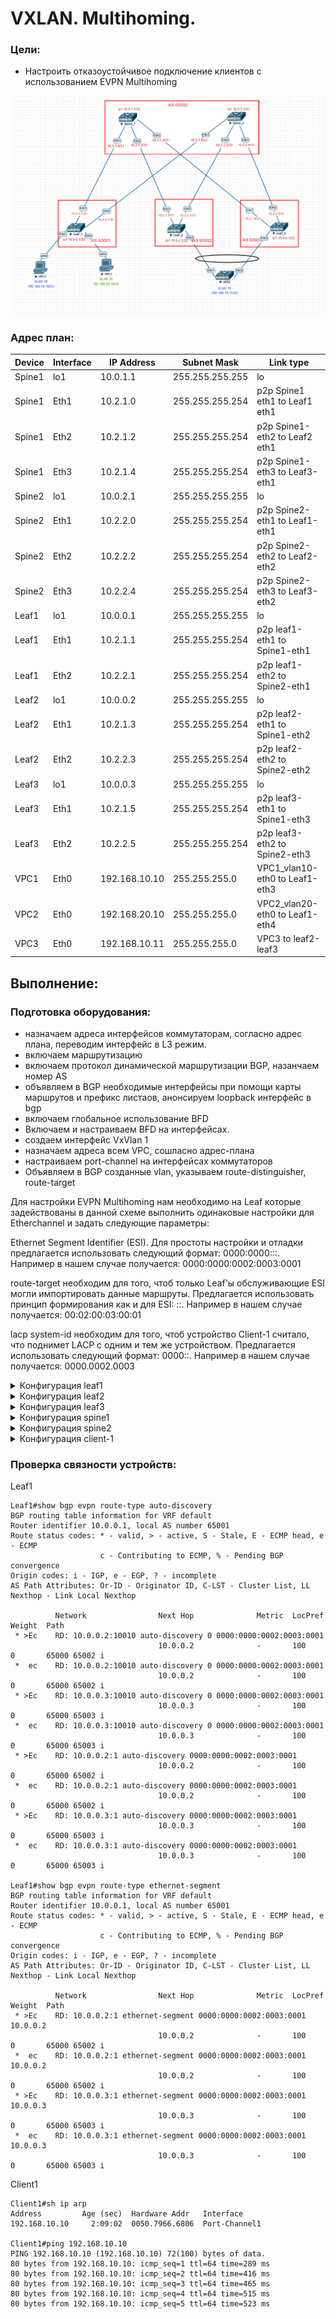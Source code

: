 # VXLAN. Multihoming.

### Цели:
- Настроить отказоустойчивое подключение клиентов с использованием EVPN Multihoming


![Схема сети ](lab7.png)
### Адрес план:

|Device|Interface|IP Address|Subnet Mask|Link type
|---|---|---|---|---|
Spine1|lo1|10.0.1.1|255.255.255.255|lo
Spine1 |Eth1|10.2.1.0|255.255.255.254|p2p Spine1 eth1 to Leaf1 eth1
Spine1 |Eth2|10.2.1.2|255.255.255.254|p2p Spine1-eth2 to Leaf2 eth1
Spine1 |Eth3|10.2.1.4|255.255.255.254|p2p Spine1-eth3 to Leaf3-eth1
Spine2 |lo1|10.0.2.1|255.255.255.255|lo
Spine2 |Eth1|10.2.2.0|255.255.255.254|p2p Spine2-eth1 to Leaf1-eth1
Spine2 |Eth2|10.2.2.2|255.255.255.254|p2p Spine2-eth2 to Leaf2-eth2
Spine2 |Eth3|10.2.2.4|255.255.255.254|p2p Spine2-eth3 to Leaf3-eth2
Leaf1 |lo1|10.0.0.1|255.255.255.255|lo
Leaf1 |Eth1|10.2.1.1|255.255.255.254|p2p leaf1-eth1 to Spine1-eth1
Leaf1 |Eth2|10.2.2.1|255.255.255.254|p2p leaf1-eth2 to Spine2-eth1
Leaf2 |lo1|10.0.0.2|255.255.255.255|lo
Leaf2 |Eth1|10.2.1.3|255.255.255.254|p2p leaf2-eth1 to Spine1-eth2
Leaf2 |Eth2|10.2.2.3|255.255.255.254|p2p leaf2-eth2 to Spine2-eth2
Leaf3 |lo1|10.0.0.3|255.255.255.255|lo
Leaf3 |Eth1|10.2.1.5|255.255.255.254|p2p leaf3-eth1 to Spine1-eth3
Leaf3 |Eth2|10.2.2.5|255.255.255.254|p2p leaf3-eth2 to Spine2-eth3
VPC1  |Eth0|192.168.10.10|255.255.255.0|VPC1_vlan10-eth0 to Leaf1-eth3
VPC2  |Eth0|192.168.20.10|255.255.255.0|VPC2_vlan20-eth0 to Leaf1-eth4
VPC3  |Eth0|192.168.10.11|255.255.255.0|VPC3 to leaf2-leaf3

## Выполнение:
### Подготовка оборудования:
- назначаем адреса интерфейсов коммутаторам, согласно адрес плана, переводим интерфейс в L3 режим.
- включаем маршрутизацию
- включаем протокол динамической маршрутизации BGP, назанчаем номер AS
- объявляем в BGP необходимые интерфейсы при помощи карты маршрутов и префикс листаов, анонсируем loopback интерфейс в bgp
- включаем глобальное использование BFD
- Включаем и настраиваем BFD на интерфейсах.
- создаем интерфейс VxVlan 1
- назначаем адреса всем VPC, сошласно адрес-плана
- настраиваем port-channel на интерфейсах коммутаторов
- Объявляем в BGP созданные vlan, указываем route-distinguisher, route-target 

Для настройки EVPN Multihoming нам необходимо на Leaf которые задействованы в данной схеме выполнить одинаковые настройки для Etherchannel и задать следующие параметры:

Ethernet Segment Identifier (ESI). Для простоты настройки и отладки предлагается использовать следующий формат: 0000:0000:<lower-leaf-ID>:<higher-leaf-ID>:<port-channel-ID>. Например в нашем случае получается: 0000:0000:0002:0003:0001

route-target необходим для того, чтоб только Leaf'ы обслуживающие ESI могли импортировать данные маршруты. Предлагается использовать принцип формирования как и для ESI: <lower-leaf-ID>:<higher-leaf-ID>:<port-channel-ID>. Например в нашем случае получается: 00:02:00:03:00:01

lacp system-id необходим для того, чтоб устройство Client-1 считало, что поднимет LACP с одним и тем же устройством. Предлагается использовать следующий формат: 0000:<lower-node-ID>:<higher-node-ID>. Например в нашем случае получается: 0000.0002.0003


<details><summary> Конфигурация leaf1 </summary>

~~~
hostname Leaf1
!
spanning-tree mode mstp
!
vlan 10,20
!
interface Ethernet1
   description p2p leaf1-eth1 to Spine1-eth1
   no switchport
   ip address 10.2.1.1/31
   bfd interval 100 min-rx 100 multiplier 3
!
interface Ethernet2
   description p2p leaf1-eth2 to Spine2-eth1
   no switchport
   ip address 10.2.2.1/31
   bfd interval 100 min-rx 100 multiplier 3
!
interface Ethernet3
   description to-pc1
   mtu 9000
   switchport access vlan 10
!
interface Ethernet4
   description to-pc2
   mtu 9000
   switchport access vlan 20
!
interface Ethernet5
!
interface Ethernet6
!
interface Ethernet7
!
interface Ethernet8
!
interface Loopback1
   ip address 10.0.0.1/32
!
interface Management1
!
interface Vlan10
!
interface Vxlan1
   vxlan source-interface Loopback1
   vxlan udp-port 4789
   vxlan vlan 10 vni 10010
   vxlan vlan 20 vni 10020
!
ip routing
!
ip prefix-list PL_POOL
   seq 10 permit 10.0.0.1/32
!
route-map RM_REDIS_CON permit 10
   match ip address prefix-list PL_POOL
!
router bgp 65001
   router-id 10.0.0.1
   maximum-paths 10
   neighbor EVPN peer group
   neighbor EVPN remote-as 65000
   neighbor EVPN update-source Loopback1
   neighbor EVPN ebgp-multihop 5
   neighbor EVPN send-community extended
   neighbor SPINE peer group
   neighbor SPINE remote-as 65000
   neighbor SPINE bfd
   neighbor SPINE timers 3 9
   neighbor 10.0.1.1 peer group EVPN
   neighbor 10.0.2.1 peer group EVPN
   neighbor 10.2.1.0 peer group SPINE
   neighbor 10.2.2.0 peer group SPINE
   redistribute connected route-map RM_REDIS_CON
   !
   vlan 10
      rd 10.0.0.1:10010
      route-target both 10:10010
      redistribute learned
   !
   vlan 20
      rd 10.0.0.1:10020
      route-target both 10:10020
      redistribute learned
   !
   address-family evpn
      neighbor EVPN activate
   !
   address-family ipv4
      neighbor SPINE activate
!
end


~~~
</details>
<details><summary> Конфигурация leaf2 </summary>

~~~
hostname Leaf2
!
spanning-tree mode mstp
!
vlan 10,20,30
!
interface Port-Channel1
   switchport access vlan 10
   !
   evpn ethernet-segment
      identifier 0000:0000:0002:0003:0001
      route-target import 00:02:00:03:00:23
   lacp system-id 0000.0002.0003
!
interface Ethernet1
   description p2p Leaf2-eth1 to Spine1-eth2
   no switchport
   ip address 10.2.1.3/31
   bfd interval 100 min-rx 100 multiplier 3
!
interface Ethernet2
   description p2p leaf2-eth2 to spine2-eth2
   no switchport
   ip address 10.2.2.3/31
   bfd interval 100 min-rx 100 multiplier 3
!
interface Ethernet3
   channel-group 1 mode active
!
interface Ethernet4
!
interface Ethernet5
!
interface Ethernet6
!
interface Ethernet7
!
interface Ethernet8
!
interface Loopback1
   ip address 10.0.0.2/32
!
interface Management1
!
interface Vxlan1
   vxlan source-interface Loopback1
   vxlan udp-port 4789
   vxlan vlan 10 vni 10010
   vxlan vlan 20 vni 10020
   vxlan vlan 30 vni 10030
!
ip routing
!
ip prefix-list PL_POOL
   seq 10 permit 10.0.0.2/32
!
route-map RM_REDIS_CON permit 10
   match ip address prefix-list PL_POOL
!
router bgp 65002
   router-id 10.0.0.2
   maximum-paths 10
   neighbor EVPN peer group
   neighbor EVPN remote-as 65000
   neighbor EVPN update-source Loopback1
   neighbor EVPN ebgp-multihop 5
   neighbor EVPN send-community extended
   neighbor SPINE peer group
   neighbor SPINE remote-as 65000
   neighbor SPINE bfd
   neighbor SPINE timers 3 9
   neighbor 10.0.1.1 peer group EVPN
   neighbor 10.0.2.1 peer group EVPN
   neighbor 10.2.1.2 peer group SPINE
   neighbor 10.2.2.2 peer group SPINE
   redistribute connected route-map RM_REDIS_CON
   !
   vlan 10
      rd 10.0.0.2:10010
      route-target both 10:10010
      redistribute learned
   !
   vlan 20
      rd 10.0.0.2:10020
      route-target both 10:10020
      redistribute learned
   !
   vlan 30
      rd 10.0.0.2:10030
      route-target both 10:10030
      redistribute learned
   !
   address-family evpn
      neighbor EVPN activate
   !
   address-family ipv4
      neighbor SPINE activate
!
end 


~~~
</details>
<details><summary> Конфигурация leaf3 </summary>

~~~
hostname Leaf3
!
spanning-tree mode mstp
!
vlan 10,20,30
!
interface Port-Channel1
   switchport access vlan 10
   !
   evpn ethernet-segment
      identifier 0000:0000:0002:0003:0001
      route-target import 00:02:00:03:00:23
   lacp system-id 0000.0002.0003
!
interface Ethernet1
   description p2p leaf3-eth1 to spine1-eth3
   no switchport
   ip address 10.2.1.5/31
   bfd interval 100 min-rx 100 multiplier 3
!
interface Ethernet2
   description p2p leaf3-eth2 to spine2-eth3
   no switchport
   ip address 10.2.2.5/31
   bfd interval 100 min-rx 100 multiplier 3
!
interface Ethernet3
   channel-group 1 mode active
!
interface Ethernet4
!
interface Ethernet5
!
interface Ethernet6
!
interface Ethernet7
!
interface Ethernet8
!
interface Loopback1
   ip address 10.0.0.3/32
!
interface Management1
!
interface Vlan20
!
interface Vxlan1
   vxlan source-interface Loopback1
   vxlan udp-port 4789
   vxlan vlan 10 vni 10010
   vxlan vlan 20 vni 10020
   vxlan vlan 30 vni 10030
!
ip routing
!
ip prefix-list PL_POOL
   seq 10 permit 10.0.0.3/32
!
route-map RM_REDIS_CON permit 10
   match ip address prefix-list PL_POOL
!
router bgp 65003
   router-id 10.0.0.3
   maximum-paths 10
   neighbor EVPN peer group
   neighbor EVPN remote-as 65000
   neighbor EVPN update-source Loopback1
   neighbor EVPN ebgp-multihop 5
   neighbor EVPN send-community extended
   neighbor SPINE peer group
   neighbor SPINE remote-as 65000
   neighbor SPINE bfd
   neighbor SPINE timers 3 9
   neighbor 10.0.1.1 peer group EVPN
   neighbor 10.0.2.1 peer group EVPN
   neighbor 10.2.1.4 peer group SPINE
   neighbor 10.2.2.4 peer group SPINE
   redistribute connected route-map RM_REDIS_CON
   !
   vlan 10
      rd 10.0.0.3:10010
      route-target both 10:10010
      redistribute learned
   !
   vlan 20
      rd 10.0.0.3:10020
      route-target both 10:10020
      redistribute learned
   !
   vlan 30
      rd 10.0.0.3:10030
      route-target both 10:10030
      redistribute learned
   !
   address-family evpn
      neighbor EVPN activate
   !
   address-family ipv4
      neighbor SPINE activate
!
end



~~~
</details>
<details><summary> Конфигурация spine1 </summary>

~~~
hostname Spine1
!
spanning-tree mode mstp
!
interface Ethernet1
   description p2p Spine1_eth1 to Leaf1_eth1
   no switchport
   ip address 10.2.1.0/31
   bfd interval 100 min-rx 100 multiplier 3
   no ip ospf neighbor bfd
!
interface Ethernet2
   description p2p Spine1-eth2 to Leaf2-eth1
   no switchport
   ip address 10.2.1.2/31
   bfd interval 100 min-rx 100 multiplier 3
   no ip ospf neighbor bfd
!
interface Ethernet3
   description p2p Spine1-eth3 to Leaf3-eth1
   no switchport
   ip address 10.2.1.4/31
   bfd interval 100 min-rx 100 multiplier 3
   no ip ospf neighbor bfd
!
interface Ethernet4
!
interface Ethernet5
!
interface Ethernet6
!
interface Ethernet7
!
interface Ethernet8
!
interface Loopback1
   ip address 10.0.1.1/32
!
interface Management1
!
ip routing
!
route-map RM_REDIS_CON permit 10
   match interface Loopback1
!
peer-filter EVPN
   10 match as-range 65001-65003 result accept
!
peer-filter LEAF-AS
   10 match as-range 65001-65003 result accept
!
router bgp 65000
   router-id 10.0.1.1
   maximum-paths 10
   bgp listen range 10.0.0.0/24 peer-group EVPN peer-filter EVPN
   bgp listen range 10.2.1.0/24 peer-group LEAF peer-filter LEAF-AS
   neighbor EVPN peer group
   neighbor EVPN next-hop-unchanged
   neighbor EVPN update-source Loopback1
   neighbor EVPN ebgp-multihop 3
   neighbor EVPN send-community extended
   neighbor LEAF peer group
   redistribute connected route-map RM_REDIS_CON
   !
   address-family evpn
      neighbor EVPN activate
   !
   address-family ipv4
      neighbor LEAF activate
!
end


~~~
</details>
<details><summary> Конфигурация spine2 </summary>

~~~
hostname Spine2
!
spanning-tree mode mstp
!
interface Ethernet1
   description p2p Spine2-eth1 to Leaf1-eth2
   no switchport
   ip address 10.2.2.0/31
   bfd interval 100 min-rx 100 multiplier 3
!
interface Ethernet2
   description p2p Spine2-eth2 to Leaf2-eth2
   no switchport
   ip address 10.2.2.2/31
   bfd interval 100 min-rx 100 multiplier 3
!
interface Ethernet3
   description p2p Spine2-eth3 to Leaf3-eth2
   no switchport
   ip address 10.2.2.4/31
   bfd interval 100 min-rx 100 multiplier 3
!
interface Ethernet4
!
interface Ethernet5
!
interface Ethernet6
!
interface Ethernet7
!
interface Ethernet8
!
interface Loopback1
   ip address 10.0.2.1/32
!
interface Management1
!
ip routing
!
route-map RM_REDIS_CON permit 10
   match interface Loopback1
!
peer-filter EVPN
   10 match as-range 65001-65003 result accept
!
peer-filter LEAF-AS
   10 match as-range 65001-65003 result accept
!
router bgp 65000
   router-id 10.0.2.1
   maximum-paths 10
   bgp listen range 10.0.0.0/24 peer-group EVPN peer-filter EVPN
   bgp listen range 10.2.2.0/24 peer-group LEAF peer-filter LEAF-AS
   neighbor EVPN peer group
   neighbor EVPN next-hop-unchanged
   neighbor EVPN update-source Loopback1
   neighbor EVPN ebgp-multihop 3
   neighbor EVPN send-community extended
   neighbor LEAF peer group
   redistribute connected route-map RM_REDIS_CON
   !
   address-family evpn
      neighbor EVPN activate
   !
   address-family ipv4
      neighbor LEAF activate
!
end


~~~
</details>

<details><summary> Конфигурация client-1 </summary>

~~~
hostname Client1
!
spanning-tree mode mstp
!
interface Port-Channel1
   description to Leaf-2/3
   no switchport
   ip address 192.168.10.11/24
!
interface Ethernet1
   description to Leaf-2
   channel-group 1 mode active
!
interface Ethernet2
   description to Leaf-3
   channel-group 1 mode active
!
interface Ethernet3
!
interface Ethernet4
!
interface Ethernet5
!
interface Ethernet6
!
interface Ethernet7
!
interface Ethernet8
!
interface Management1
!
ip routing
!
end

~~~

</details>

### Проверка связности устройств:
Leaf1
~~~
Leaf1#show bgp evpn route-type auto-discovery
BGP routing table information for VRF default
Router identifier 10.0.0.1, local AS number 65001
Route status codes: * - valid, > - active, S - Stale, E - ECMP head, e - ECMP
                    c - Contributing to ECMP, % - Pending BGP convergence
Origin codes: i - IGP, e - EGP, ? - incomplete
AS Path Attributes: Or-ID - Originator ID, C-LST - Cluster List, LL Nexthop - Link Local Nexthop

          Network                Next Hop              Metric  LocPref Weight  Path
 * >Ec    RD: 10.0.0.2:10010 auto-discovery 0 0000:0000:0002:0003:0001
                                 10.0.0.2              -       100     0       65000 65002 i
 *  ec    RD: 10.0.0.2:10010 auto-discovery 0 0000:0000:0002:0003:0001
                                 10.0.0.2              -       100     0       65000 65002 i
 * >Ec    RD: 10.0.0.3:10010 auto-discovery 0 0000:0000:0002:0003:0001
                                 10.0.0.3              -       100     0       65000 65003 i
 *  ec    RD: 10.0.0.3:10010 auto-discovery 0 0000:0000:0002:0003:0001
                                 10.0.0.3              -       100     0       65000 65003 i
 * >Ec    RD: 10.0.0.2:1 auto-discovery 0000:0000:0002:0003:0001
                                 10.0.0.2              -       100     0       65000 65002 i
 *  ec    RD: 10.0.0.2:1 auto-discovery 0000:0000:0002:0003:0001
                                 10.0.0.2              -       100     0       65000 65002 i
 * >Ec    RD: 10.0.0.3:1 auto-discovery 0000:0000:0002:0003:0001
                                 10.0.0.3              -       100     0       65000 65003 i
 *  ec    RD: 10.0.0.3:1 auto-discovery 0000:0000:0002:0003:0001
                                 10.0.0.3              -       100     0       65000 65003 i

Leaf1#show bgp evpn route-type ethernet-segment
BGP routing table information for VRF default
Router identifier 10.0.0.1, local AS number 65001
Route status codes: * - valid, > - active, S - Stale, E - ECMP head, e - ECMP
                    c - Contributing to ECMP, % - Pending BGP convergence
Origin codes: i - IGP, e - EGP, ? - incomplete
AS Path Attributes: Or-ID - Originator ID, C-LST - Cluster List, LL Nexthop - Link Local Nexthop

          Network                Next Hop              Metric  LocPref Weight  Path
 * >Ec    RD: 10.0.0.2:1 ethernet-segment 0000:0000:0002:0003:0001 10.0.0.2
                                 10.0.0.2              -       100     0       65000 65002 i
 *  ec    RD: 10.0.0.2:1 ethernet-segment 0000:0000:0002:0003:0001 10.0.0.2
                                 10.0.0.2              -       100     0       65000 65002 i
 * >Ec    RD: 10.0.0.3:1 ethernet-segment 0000:0000:0002:0003:0001 10.0.0.3
                                 10.0.0.3              -       100     0       65000 65003 i
 *  ec    RD: 10.0.0.3:1 ethernet-segment 0000:0000:0002:0003:0001 10.0.0.3
                                 10.0.0.3              -       100     0       65000 65003 i

~~~

Client1

~~~
Client1#sh ip arp
Address         Age (sec)  Hardware Addr   Interface
192.168.10.10     2:09:02  0050.7966.6806  Port-Channel1

Client1#ping 192.168.10.10
PING 192.168.10.10 (192.168.10.10) 72(100) bytes of data.
80 bytes from 192.168.10.10: icmp_seq=1 ttl=64 time=289 ms
80 bytes from 192.168.10.10: icmp_seq=2 ttl=64 time=416 ms
80 bytes from 192.168.10.10: icmp_seq=3 ttl=64 time=465 ms
80 bytes from 192.168.10.10: icmp_seq=4 ttl=64 time=515 ms
80 bytes from 192.168.10.10: icmp_seq=5 ttl=64 time=523 ms

~~~